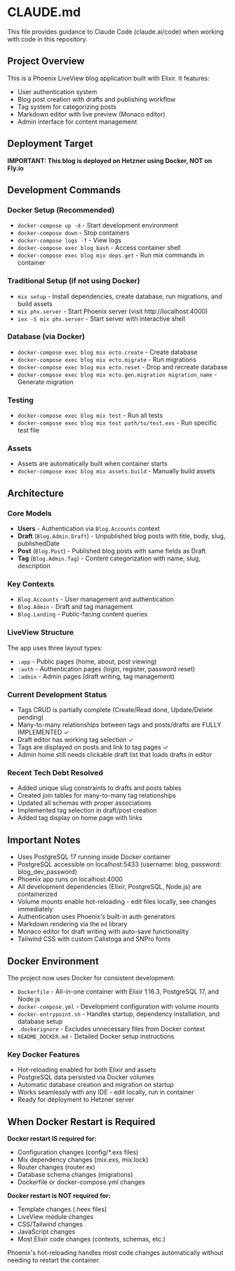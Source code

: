 # CLAUDE.md

This file provides guidance to Claude Code (claude.ai/code) when working with code in this repository.

## Project Overview

This is a Phoenix LiveView blog application built with Elixir. It features:
- User authentication system
- Blog post creation with drafts and publishing workflow
- Tag system for categorizing posts
- Markdown editor with live preview (Monaco editor)
- Admin interface for content management

## Deployment Target

**IMPORTANT: This blog is deployed on Hetzner using Docker, NOT on Fly.io**

## Development Commands

### Docker Setup (Recommended)
- `docker-compose up -d` - Start development environment
- `docker-compose down` - Stop containers
- `docker-compose logs -f` - View logs
- `docker-compose exec blog bash` - Access container shell
- `docker-compose exec blog mix deps.get` - Run mix commands in container

### Traditional Setup (if not using Docker)
- `mix setup` - Install dependencies, create database, run migrations, and build assets
- `mix phx.server` - Start Phoenix server (visit http://localhost:4000)
- `iex -S mix phx.server` - Start server with interactive shell

### Database (via Docker)
- `docker-compose exec blog mix ecto.create` - Create database
- `docker-compose exec blog mix ecto.migrate` - Run migrations
- `docker-compose exec blog mix ecto.reset` - Drop and recreate database
- `docker-compose exec blog mix ecto.gen.migration migration_name` - Generate migration

### Testing
- `docker-compose exec blog mix test` - Run all tests
- `docker-compose exec blog mix test path/to/test.exs` - Run specific test file

### Assets
- Assets are automatically built when container starts
- `docker-compose exec blog mix assets.build` - Manually build assets

## Architecture

### Core Models
- **Users** - Authentication via `Blog.Accounts` context
- **Draft** (`Blog.Admin.Draft`) - Unpublished blog posts with title, body, slug, publishedDate
- **Post** (`Blog.Post`) - Published blog posts with same fields as Draft
- **Tag** (`Blog.Admin.Tag`) - Content categorization with name, slug, description

### Key Contexts
- `Blog.Accounts` - User management and authentication
- `Blog.Admin` - Draft and tag management
- `Blog.Landing` - Public-facing content queries

### LiveView Structure
The app uses three layout types:
- `:app` - Public pages (home, about, post viewing)
- `:auth` - Authentication pages (login, register, password reset)
- `:admin` - Admin pages (draft writing, tag management)

### Current Development Status
- Tags CRUD is partially complete (Create/Read done, Update/Delete pending)
- Many-to-many relationships between tags and posts/drafts are FULLY IMPLEMENTED ✓
- Draft editor has working tag selection ✓
- Tags are displayed on posts and link to tag pages ✓
- Admin home still needs clickable draft list that loads drafts in editor

### Recent Tech Debt Resolved
- Added unique slug constraints to drafts and posts tables
- Created join tables for many-to-many tag relationships
- Updated all schemas with proper associations
- Implemented tag selection in draft/post creation
- Added tag display on home page with links

## Important Notes

- Uses PostgreSQL 17 running inside Docker container
- PostgreSQL accessible on localhost:5433 (username: blog, password: blog_dev_password)
- Phoenix app runs on localhost:4000
- All development dependencies (Elixir, PostgreSQL, Node.js) are containerized
- Volume mounts enable hot-reloading - edit files locally, see changes immediately
- Authentication uses Phoenix's built-in auth generators
- Markdown rendering via the `md` library
- Monaco editor for draft writing with auto-save functionality
- Tailwind CSS with custom Calistoga and SNPro fonts

## Docker Environment

The project now uses Docker for consistent development:
- `Dockerfile` - All-in-one container with Elixir 1.16.3, PostgreSQL 17, and Node.js
- `docker-compose.yml` - Development configuration with volume mounts
- `docker-entrypoint.sh` - Handles startup, dependency installation, and database setup
- `.dockerignore` - Excludes unnecessary files from Docker context
- `README_DOCKER.md` - Detailed Docker setup instructions

### Key Docker Features
- Hot-reloading enabled for both Elixir and assets
- PostgreSQL data persisted via Docker volumes
- Automatic database creation and migration on startup
- Works seamlessly with any IDE - edit locally, run in container
- Ready for deployment to Hetzner server

## When Docker Restart is Required

**Docker restart IS required for:**
- Configuration changes (config/*.exs files)
- Mix dependency changes (mix.exs, mix.lock)
- Router changes (router.ex)
- Database schema changes (migrations)
- Dockerfile or docker-compose.yml changes

**Docker restart is NOT required for:**
- Template changes (.heex files)
- LiveView module changes
- CSS/Tailwind changes
- JavaScript changes
- Most Elixir code changes (contexts, schemas, etc.)

Phoenix's hot-reloading handles most code changes automatically without needing to restart the container.